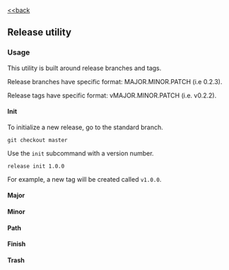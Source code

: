 [<<back](README.md)

## Release utility

### Usage

This utility is built around release branches and tags.

Release branches have specific format: MAJOR.MINOR.PATCH (i.e 0.2.3).

Release tags have specific format: vMAJOR.MINOR.PATCH (i.e. v0.2.2).

#### Init

To initialize a new release, go to the standard branch.

```
git checkout master
```

Use the `init` subcommand with a version number.

```
release init 1.0.0
```

For example, a new tag will be created called `v1.0.0`.

#### Major

#### Minor

#### Path

#### Finish

#### Trash
